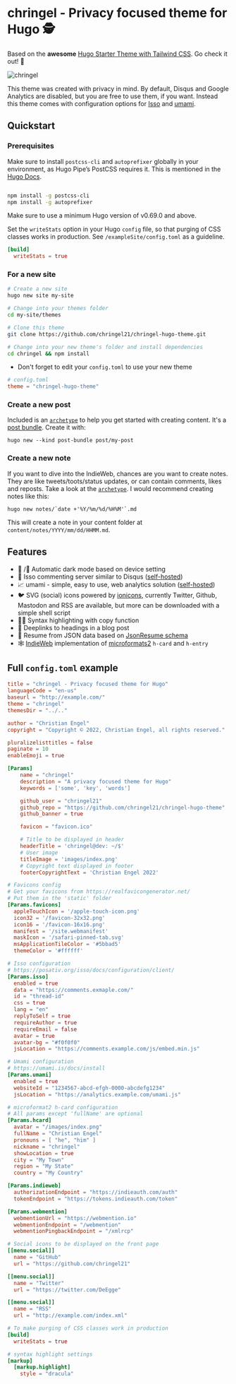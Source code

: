 # chringel - Privacy focused theme for Hugo 🕵️

Based on the **awesome** [Hugo Starter Theme with Tailwind CSS](https://github.com/dirkolbrich/hugo-theme-tailwindcss-starter). Go check it out! 🚀

![chringel](https://user-images.githubusercontent.com/6780575/155966743-3c1a3a47-d6e8-42b9-97e4-d862e8edb1e3.png)

This theme was created with privacy in mind. By default, Disqus and Google Analytics are disabled, but you are free to use them, if you want. Instead this theme comes with configuration options for [Isso](https://posativ.org/isso/) and [umami](https://umami.is/).

## Quickstart

### Prerequisites

Make sure to install `postcss-cli` and `autoprefixer` globally in your environment, as Hugo Pipe’s PostCSS requires it. This is mentioned in the [Hugo Docs](https://gohugo.io/hugo-pipes/postcss/).

```bash

npm install -g postcss-cli
npm install -g autoprefixer
```

Make sure to use a minimum Hugo version of v0.69.0 and above.

Set the `writeStats` option in your Hugo `config` file, so that purging of CSS classes works in production. See `/exampleSite/config.toml` as a guideline.

```toml
[build]
  writeStats = true
```

### For a new site

```bash
# Create a new site
hugo new site my-site

# Change into your themes folder
cd my-site/themes

# Clone this theme
git clone https://github.com/chringel21/chringel-hugo-theme.git

# Change into your new theme's folder and install dependencies
cd chringel && npm install
```

- Don't forget to edit your `config.toml` to use your new theme

```toml
# config.toml
theme = "chringel-hugo-theme"
```

### Create a new post

Included is an [`archetype`](./archetypes/post-bundle/) to help you get started with creating content. It's a [post bundle](https://gohugo.io/content-management/page-bundles/#leaf-bundles). Create it with:

```shell
hugo new --kind post-bundle post/my-post
```

### Create a new note

If you want to dive into the IndieWeb, chances are you want to create notes. They are like tweets/toots/status updates, or can contain comments, likes and reposts. Take a look at the [`archetype`](./archetypes/notes.md). I would recommend creating notes like this:

```shell
hugo new notes/`date +'%Y/%m/%d/%H%M'`.md
```

This will create a note in your content folder at `content/notes/YYYY/mm/dd/HHMM.md`.

## Features

- 🌝 /🌚 Automatic dark mode based on device setting
- 💬 Isso commenting server similar to Disqus ([self-hosted](https://posativ.org/isso/docs/install/))
- 📈 umami - simple, easy to use, web analytics solution ([self-hosted](https://umami.is/docs/install))
- 🐦 SVG (social) icons powered by [ionicons](https://ionic.io/ionicons), currently Twitter, Github, Mastodon and RSS are available, but more can be downloaded with a simple shell script
- 🧑‍💻 Syntax highlighting with copy function
- 🔗 Deeplinks to headings in a blog post
- 📄 Resume from JSON data based on [JsonResume schema](https://jsonresume.org/schema/)
- 🕸 [IndieWeb](https://indiewebify.me/) implementation of [microformats2](http://microformats.org/) `h-card` and `h-entry`

## Full `config.toml` example

```toml
title = "chringel - Privacy focused theme for Hugo"
languageCode = "en-us"
baseurl = "http://example.com/"
theme = "chringel"
themesDir = "../.."

author = "Christian Engel"
copyright = "Copyright © 2022, Christian Engel, all rights reserved."

pluralizelisttitles = false
paginate = 10
enableEmoji = true

[Params]
    name = "chringel"
    description = "A privacy focused theme for Hugo"
    keywords = ['some', 'key', 'words']

    github_user = "chringel21"
    github_repo = "https://github.com/chringel21/chringel-hugo-theme"
    github_banner = true

    favicon = "favicon.ico"

    # Title to be displayed in header
    headerTitle = 'chringel@dev: ~/$'
    # User image
    titleImage = 'images/index.png'
    # Copyright text displayed in footer
    footerCopyrightText = 'Christian Engel 2022'

# Favicons config
# Get your favicons from https://realfavicongenerator.net/
# Put them in the 'static' folder
[Params.favicons]
  appleTouchIcon = '/apple-touch-icon.png'
  icon32 = '/favicon-32x32.png'
  icon16 = '/favicon-16x16.png'
  manifest = '/site.webmanifest'
  maskIcon = '/safari-pinned-tab.svg'
  msApplicationTileColor = '#5bbad5'
  themeColor = '#ffffff'

# Isso configuration
# https://posativ.org/isso/docs/configuration/client/
[Params.isso]
  enabled = true
  data = "https://comments.exmaple.com/"
  id = "thread-id"
  css = true
  lang = "en"
  replyToSelf = true
  requireAuthor = true
  requireEmail = false
  avatar = true
  avatar-bg = "#f0f0f0"
  jsLocation = "https://comments.example.com/js/embed.min.js"

# Umami configuration
# https://umami.is/docs/install
[Params.umami]
  enabled = true
  websiteId = "1234567-abcd-efgh-0000-abcdefg1234"
  jsLocation = "https://analytics.example.com/umami.js"

# microformat2 h-card configuration
# All params except 'fullName' are optional
[Params.hcard]
  avatar = "/images/index.png"
  fullName = "Christian Engel"
  pronouns = [ "he", "him" ]
  nickname = "chringel"
  showLocation = true
  city = "My Town"
  region = "My State"
  country = "My Country"

[Params.indieweb]
  authorizationEndpoint = "https://indieauth.com/auth"
  tokenEndpoint = "https://tokens.indieauth.com/token"

[Params.webmention]
  webmentionUrl = "https://webmention.io"
  webmentionEndpoint = "/webmention"
  webmentionPingbackEndpoint = "/xmlrcp"

# Social icons to be displayed on the front page
[[menu.social]]
  name = "GitHub"
  url = "https://github.com/chringel21"

[[menu.social]]
  name = "Twitter"
  url = "https://twitter.com/DeEgge"

[[menu.social]]
  name = "RSS"
  url = "http://example.com/index.xml"

# To make purging of CSS classes work in production
[build]
  writeStats = true

# syntax highlight settings
[markup]
  [markup.highlight]
    style = "dracula"
```
